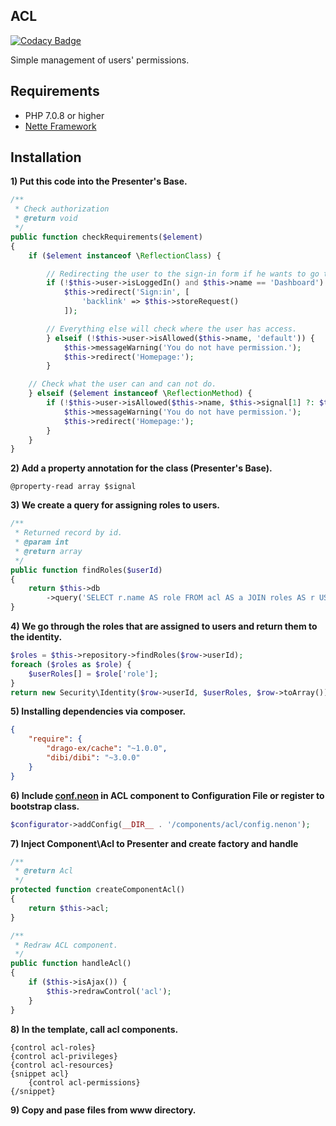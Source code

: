 
## ACL

[![Codacy Badge](https://api.codacy.com/project/badge/Grade/e26c8a01b9674c198a68185187c469a7)](https://www.codacy.com/app/accgit/Acl?utm_source=github.com&utm_medium=referral&utm_content=accgit/Acl&utm_campaign=badger)

Simple management of users' permissions.

## Requirements

- PHP 7.0.8 or higher
- [Nette Framework](https://github.com/nette/nette)

## Installation

**1) Put this code into the Presenter's Base.**

```php
/**
 * Check authorization
 * @return void
 */
public function checkRequirements($element)
{
	if ($element instanceof \ReflectionClass) {

		// Redirecting the user to the sign-in form if he wants to go to the administration.
		if (!$this->user->isLoggedIn() and $this->name == 'Dashboard') {
			$this->redirect('Sign:in', [
				'backlink' => $this->storeRequest()
			]);

		// Everything else will check where the user has access.
		} elseif (!$this->user->isAllowed($this->name, 'default')) {
			$this->messageWarning('You do not have permission.');
			$this->redirect('Homepage:');
		}

	// Check what the user can and can not do.
	} elseif ($element instanceof \ReflectionMethod) {
		if (!$this->user->isAllowed($this->name, $this->signal[1] ?: $this->action)) {
			$this->messageWarning('You do not have permission.');
			$this->redirect('Homepage:');
		}
	}
}
```

**2) Add a property annotation for the class (Presenter's Base).**

```
@property-read array $signal
```

**3) We create a query for assigning roles to users.**

```php
/**
 * Returned record by id.
 * @param int
 * @return array
 */
public function findRoles($userId)
{
	return $this->db
		->query('SELECT r.name AS role FROM acl AS a JOIN roles AS r USING (roleId) WHERE a.userId = ?', $userId);
}
```

**4) We go through the roles that are assigned to users and return them to the identity.**

```php
$roles = $this->repository->findRoles($row->userId);
foreach ($roles as $role) {
	$userRoles[] = $role['role'];
}
return new Security\Identity($row->userId, $userRoles, $row->toArray());
```

**5) Installing dependencies via composer.**

```json
{
	"require": {
		"drago-ex/cache": "~1.0.0",
		"dibi/dibi": "~3.0.0"
	}
}
```

**6) Include [conf.neon](https://github.com/accgit/acl/blob/master/src/acl/conf.neon) in ACL component to Configuration File or register to bootstrap class.**

```php
$configurator->addConfig(__DIR__ . '/components/acl/config.nenon');
```

**7) Inject Component\Acl to Presenter and create factory and handle**

```php
/**
 * @return Acl
 */
protected function createComponentAcl()
{
	return $this->acl;
}

/**
 * Redraw ACL component.
 */
public function handleAcl()
{
	if ($this->isAjax()) {
		$this->redrawControl('acl');
	}
}
```

**8) In the template, call acl components.**

```latte
{control acl-roles}
{control acl-privileges}
{control acl-resources}
{snippet acl}
	{control acl-permissions}
{/snippet}
```

**9) Copy and pase files from www directory.**
